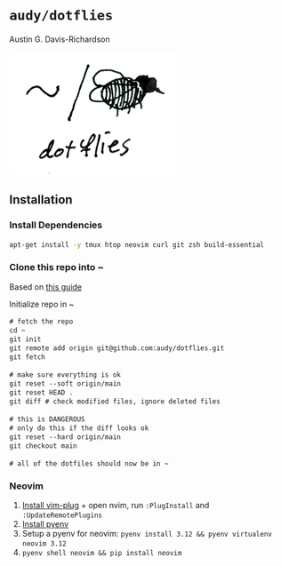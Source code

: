 # `audy/dotflies`

Austin G. Davis-Richardson

![~/. (fly)](./logo.png?raw=true)

## Installation

### Install Dependencies

```sh
apt-get install -y tmux htop neovim curl git zsh build-essential
```

### Clone this repo into ~

Based on [this guide](https://queensidecastle.com/guides/tracking-your-home-directory-in-git-part-1)

Initialize repo in ~

```
# fetch the repo
cd ~
git init
git remote add origin git@github.com:audy/dotflies.git
git fetch

# make sure everything is ok
git reset --soft origin/main
git reset HEAD .
git diff # check modified files, ignore deleted files

# this is DANGEROUS
# only do this if the diff looks ok
git reset --hard origin/main
git checkout main

# all of the dotfiles should now be in ~
```

### Neovim

1. [Install vim-plug](https://github.com/junegunn/vim-plug) + open nvim, run `:PlugInstall` and `:UpdateRemotePlugins`
2. [Install pyenv](https://github.com/pyenv/pyenv)
3. Setup a pyenv for neovim: `pyenv install 3.12 && pyenv virtualenv neovim 3.12`
4. `pyenv shell neovim && pip install neovim`
